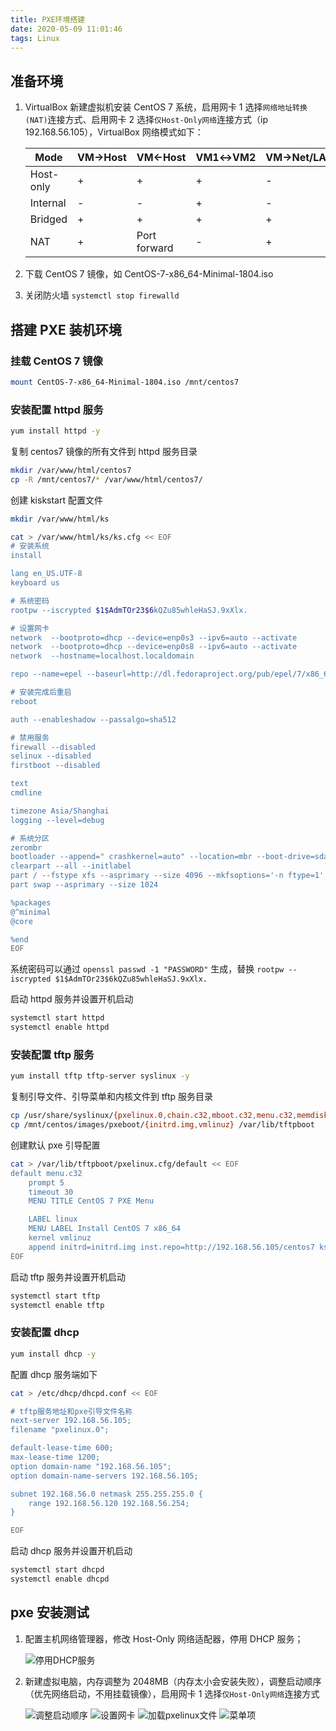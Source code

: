 ```yaml
---
title: PXE环境搭建
date: 2020-05-09 11:01:46
tags: Linux
---
```


## 准备环境

1. VirtualBox 新建虚拟机安装 CentOS 7 系统，启用网卡 1 选择`网络地址转换(NAT)`连接方式、启用网卡 2 选择`仅Host-Only网络`连接方式（ip 192.168.56.105），VirtualBox 网络模式如下：

   | Mode      | VM→Host | VM←Host      | VM1↔VM2 | VM→Net/LAN | VM←Net/LAN   |
   | --------- | ------- | ------------ | ------- | ---------- | ------------ |
   | Host-only | +       | +            | +       | -          | -            |
   | Internal  | -       | -            | +       | -          | -            |
   | Bridged   | +       | +            | +       | +          | +            |
   | NAT       | +       | Port forward | -       | +          | Port forward |

2. 下载 CentOS 7 镜像，如 CentOS-7-x86_64-Minimal-1804.iso

3. 关闭防火墙 `systemctl stop firewalld`

## 搭建 PXE 装机环境

### 挂载 CentOS 7 镜像

```bash
mount CentOS-7-x86_64-Minimal-1804.iso /mnt/centos7
```

### 安装配置 httpd 服务

```bash
yum install httpd -y
```

复制 centos7 镜像的所有文件到 httpd 服务目录

```bash
mkdir /var/www/html/centos7
cp -R /mnt/centos7/* /var/www/html/centos7/
```

创建 kiskstart 配置文件

```bash
mkdir /var/www/html/ks

cat > /var/www/html/ks/ks.cfg << EOF
# 安装系统
install

lang en_US.UTF-8
keyboard us

# 系统密码
rootpw --iscrypted $1$AdmTOr23$6kQZu85whleHaSJ.9xXlx.

# 设置网卡
network  --bootproto=dhcp --device=enp0s3 --ipv6=auto --activate
network  --bootproto=dhcp --device=enp0s8 --ipv6=auto --activate
network  --hostname=localhost.localdomain

repo --name=epel --baseurl=http://dl.fedoraproject.org/pub/epel/7/x86_64

# 安装完成后重启
reboot

auth --enableshadow --passalgo=sha512

# 禁用服务
firewall --disabled
selinux --disabled
firstboot --disabled

text
cmdline

timezone Asia/Shanghai
logging --level=debug

# 系统分区
zerombr
bootloader --append=" crashkernel=auto" --location=mbr --boot-drive=sda
clearpart --all --initlabel
part / --fstype xfs --asprimary --size 4096 --mkfsoptions='-n ftype=1'
part swap --asprimary --size 1024

%packages
@^minimal
@core

%end
EOF
```

系统密码可以通过 `openssl passwd -1 "PASSWORD"` 生成，替换 `rootpw --iscrypted $1$AdmTOr23$6kQZu85whleHaSJ.9xXlx.`

启动 httpd 服务并设置开机启动

```bash
systemctl start httpd
systemctl enable httpd
```

### 安装配置 tftp 服务

```bash
yum install tftp tftp-server syslinux -y
```

复制引导文件、引导菜单和内核文件到 tftp 服务目录

```bash
cp /usr/share/syslinux/{pxelinux.0,chain.c32,mboot.c32,menu.c32,memdisk} /var/lib/tftpboot
cp /mnt/centos/images/pxeboot/{initrd.img,vmlinuz} /var/lib/tftpboot
```

创建默认 pxe 引导配置

```bash
cat > /var/lib/tftpboot/pxelinux.cfg/default << EOF
default menu.c32
    prompt 5
    timeout 30
    MENU TITLE CentOS 7 PXE Menu

    LABEL linux
    MENU LABEL Install CentOS 7 x86_64
    kernel vmlinuz
    append initrd=initrd.img inst.repo=http://192.168.56.105/centos7 ks=http://192.168.56.105/ks/ks.cfg
EOF
```

启动 tftp 服务并设置开机启动

```bash
systemctl start tftp
systemctl enable tftp
```

### 安装配置 dhcp

```bash
yum install dhcp -y
```

配置 dhcp 服务端如下

```bash
cat > /etc/dhcp/dhcpd.conf << EOF

# tftp服务地址和pxe引导文件名称
next-server 192.168.56.105;
filename "pxelinux.0";

default-lease-time 600;
max-lease-time 1200;
option domain-name "192.168.56.105";
option domain-name-servers 192.168.56.105;

subnet 192.168.56.0 netmask 255.255.255.0 {
    range 192.168.56.120 192.168.56.254;
}

EOF
```

启动 dhcp 服务并设置开机启动

```bash
systemctl start dhcpd
systemctl enable dhcpd
```

## pxe 安装测试

1. 配置主机网络管理器，修改 Host-Only 网络适配器，停用 DHCP 服务；

   ![停用DHCP服务](/images/vbox-dhcp.png)

2. 新建虚拟电脑，内存调整为 2048MB（内存太小会安装失败），调整启动顺序（优先网络启动，不用挂载镜像），启用网卡 1 选择`仅Host-Only网络`连接方式

   ![调整启动顺序](/images/boot-order.png)
   ![设置网卡](/images/vbox-network.png)
   ![加载pxelinux文件](/images/load-pxelinux.png)
   ![菜单项](/images/install-menu.png)
